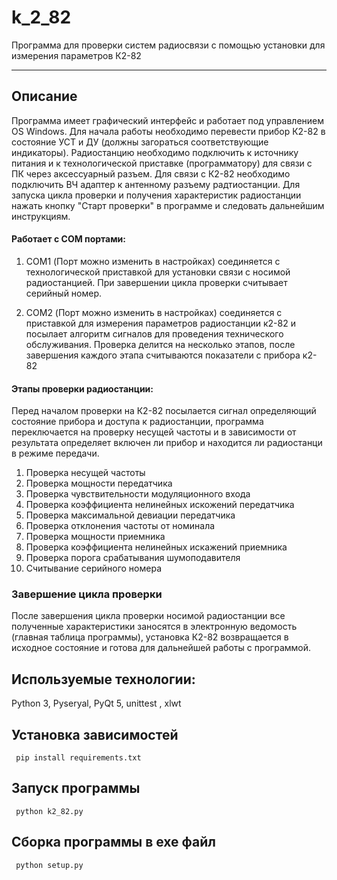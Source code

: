 # k_2_82
Программа для проверки систем радиосвязи с помощью установки для измерения параметров К2-82

---

## Описание

Программа имеет графический интерфейс и работает под управлением OS Windows. Для начала работы необходимо перевести прибор К2-82 в состояние УСТ и ДУ 
(должны загораться соответствующие индикаторы). Радиостанцию необходимо подключить к источнику питания и к технологической приставке (программатору) для связи с ПК 
через аксессуарный разъем. Для связи с К2-82 необходимо подключить ВЧ адаптер к антенному разъему радтиостанции. Для запуска цикла проверки и получения характеристик 
радиостанции нажать кнопку "Старт проверки" в программе и следовать дальнейшим инструкциям.

#### Работает с COM портами:

1. COM1 (Порт можно изменить в настройках) соединяется с технологической приставкой для установки связи с носимой радиостанцией. 
При завершении цикла проверки считывает серийный номер.

2. COM2 (Порт можно изменить в настройках) соединяется с приставкой для измерения параметров радиостанции к2-82 и посылает алгоритм сигналов для 
проведения технического обслуживания. Проверка делится на несколько этапов, после завершения каждого этапа считываются показатели с прибора к2-82

#### Этапы проверки радиостанции:

Перед началом проверки на К2-82 посылается сигнал определяющий состояние прибора и доступа к радиостанции, 
программа переключается на проверку несущей частоты и в зависимости от результата определяет включен ли прибор и находится ли радиостанци в режиме передачи.

1. Проверка несущей частоты
2. Проверка мощности передатчика
3. Проверка чувствительности модуляционного входа
4. Проверка коэффициента нелинейных искожений передатчика
5. Проверка максимальной девиации передатчика
6. Проверка отклонения частоты от номинала
7. Проверка мощности приемника
8. Проверка коэффициента нелинейных искажений приемника
9. Проверка порога срабатывания шумоподавителя
10. Считывание серийного номера

### Завершение цикла проверки

После завершения цикла проверки носимой радиостанции все полученные характеристики заносятся в электронную ведомость (главная таблица программы), 
установка К2-82 возвращается в исходное состояние и готова для дальнейшей работы с программой.

## Используемые технологии:

Python 3, Pyseryal, PyQt 5, unittest , xlwt

## Установка зависимостей

     pip install requirements.txt
     
## Запуск программы

     python k2_82.py
     
## Сборка программы в exe файл

     python setup.py
